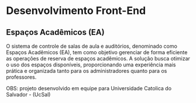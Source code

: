 # Desenvolvimento Front-End

## Espaços Acadêmicos (EA)

O  sistema  de  controle  de  salas  de  aula  e  auditórios,  denominado  como  Espaços 
Acadêmicos (EA), tem como objetivo gerenciar de forma eficiente as operações de reserva 
de  espaços  acadêmicos.  A  solução  busca  otimizar  o  uso  dos  espaços  disponíveis, 
proporcionando uma experiência mais prática e organizada tanto para os administradores 
quanto para os professores.

OBS: projeto desenvolvido em equipe para Universidade Catolica do Salvador - (UcSal)
